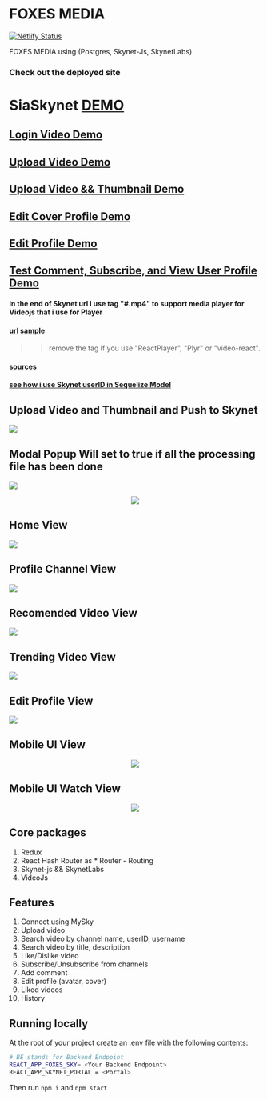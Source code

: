 # FOXES MEDIA 

[![Netlify Status](https://api.netlify.com/api/v1/badges/772e0672-f57b-4940-9f05-e432607e3879/deploy-status)](https://app.netlify.com/sites/festive-hopper-a48689/deploys)



FOXES MEDIA using  (Postgres, Skynet-Js, SkynetLabs). 



### Check out the deployed site


# SiaSkynet [DEMO](https://0008umghp419r4vvf17m8lb369gbketccmcdvpee5puhhebtnoj0ruo.siasky.net)


## [Login Video Demo](https://siasky.net/AABQa2Pomn69UE9_h0D1M3UGA6jtDciQIW7NUu8MXUgr4Q)


## [Upload Video Demo](https://siasky.net/_BGWW4sUn2R2Zs3reqyovRwVhX5giICwObPSb7SLYEO0Ig)


## [Upload Video && Thumbnail Demo](https://siasky.net/AAAM7C_qs4ucDSW4SSH1u3mBLNYp2yXTGkj8kvfZVr2Wxw)



## [Edit Cover Profile Demo](https://siasky.net/AABsw-zbVFa2n2Y1sXnKOwEfX0I2cUd9BY-T1PZUPx3vwg)



## [Edit Profile Demo](https://siasky.net/AABQa2Pomn69UE9_h0D1M3UGA6jtDciQIW7NUu8MXUgr4Q)



## [Test Comment, Subscribe, and View User Profile Demo](https://siasky.net/AAAcRcLfxaFzA5_hWhkc9NsBHW-nsncu6ryZaLMFC-aJWQ)



#### in the end of Skynet url i use tag "#.mp4" to support media player for Videojs that i use for Player



#### [url sample](https://siasky.net/AACCUKcGJmzUk5FdR0yee8ghUO3NLSzfNVVV9voe4zbGyA#.mp4)

>> remove the tag if you use "ReactPlayer", "Plyr" or "video-react".


#### [sources](https://github.com/Agin-DropDisco/FOXES/blob/e168b4bf6c3dcfed5d9507530cb5a0a1dfcc0e1f/client/src/components/UploadVideo.js#L51)


#### [see how i use Skynet userID in Sequelize Model](https://github.com/Agin-DropDisco/FOXES/blob/4bf0365d87b78c2ae318f6b062e18aaa0a81e58a/backend/src/controllers/auth.js#L26)



## Upload Video and Thumbnail and Push to Skynet

<img src="./ss/create-thumbnail.png">



## Modal Popup Will set to true if all the processing file has been done

<img src="./ss/upload-andpush-toskynet.png">

<p align = "center">
<img src="./ss/loader.png">
</p>




## Home View 
<img src="./ss/home.png">




## Profile Channel View
<img src="./ss/profile-channel.png">





## Recomended Video View 

<img src="./ss/video-recomended.png">






## Trending Video View 

<img src="./ss/trending-video.png">





## Edit Profile View 

<img src="./ss/edit-profile.png">





## Mobile UI View
<p align="center">
<img src="./ss/mobile-ui.png">
</p>





## Mobile UI Watch View
<p align="center">
<img src="./ss/mobile-ui-watch.png">
</p>





## Core packages

1. Redux 
2. React Hash Router as * Router  - Routing
3. Skynet-js && SkynetLabs
4. VideoJs


## Features

1. Connect using MySky
2. Upload video
3. Search video by channel name, userID, username
4. Search video by title, description
5. Like/Dislike video
6. Subscribe/Unsubscribe from channels
7. Add comment
8. Edit profile (avatar, cover)
9. Liked videos
10. History


## Running locally

At the root of your project create an .env file with the following contents:

```bash
# BE stands for Backend Endpoint
REACT_APP_FOXES_SKY= <Your Backend Endpoint>
REACT_APP_SKYNET_PORTAL = <Portal>
```

Then run <code>npm i</code> and <code>npm start</code> 


